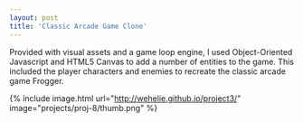 ```yaml
---
layout: post
title: 'Classic Arcade Game Clone'
---
```


Provided with visual assets and a game loop engine, I used Object-Oriented Javascript and HTML5 Canvas to add a number of entities to the game. This included the player characters and enemies to recreate the classic arcade game Frogger.

{% include image.html url="http://wehelie.github.io/project3/" image="projects/proj-8/thumb.png" %}
